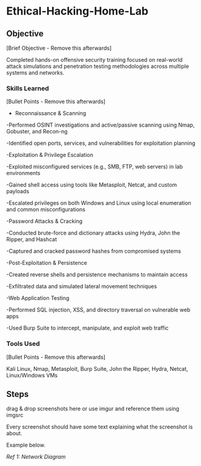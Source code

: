 # Ethical-Hacking-Home-Lab


## Objective
[Brief Objective - Remove this afterwards]

Completed hands-on offensive security training focused on real-world attack simulations and penetration testing methodologies across multiple systems and networks.

### Skills Learned
[Bullet Points - Remove this afterwards]

- Reconnaissance & Scanning

-Performed OSINT investigations and active/passive scanning using Nmap, Gobuster, and Recon-ng

-Identified open ports, services, and vulnerabilities for exploitation planning

-Exploitation & Privilege Escalation

-Exploited misconfigured services (e.g., SMB, FTP, web servers) in lab environments

-Gained shell access using tools like Metasploit, Netcat, and custom payloads

-Escalated privileges on both Windows and Linux using local enumeration and common misconfigurations

-Password Attacks & Cracking

-Conducted brute-force and dictionary attacks using Hydra, John the Ripper, and Hashcat

-Captured and cracked password hashes from compromised systems

-Post-Exploitation & Persistence

-Created reverse shells and persistence mechanisms to maintain access

-Exfiltrated data and simulated lateral movement techniques

-Web Application Testing

-Performed SQL injection, XSS, and directory traversal on vulnerable web apps

-Used Burp Suite to intercept, manipulate, and exploit web traffic

### Tools Used
[Bullet Points - Remove this afterwards]

Kali Linux, Nmap, Metasploit, Burp Suite, John the Ripper, Hydra, Netcat, Linux/Windows VMs

## Steps
drag & drop screenshots here or use imgur and reference them using imgsrc

Every screenshot should have some text explaining what the screenshot is about.

Example below.

*Ref 1: Network Diagram*
